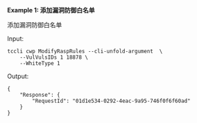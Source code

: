 **Example 1: 添加漏洞防御白名单**

添加漏洞防御白名单

Input: 

```
tccli cwp ModifyRaspRules --cli-unfold-argument  \
    --VulVulsIDs 1 18878 \
    --WhiteType 1
```

Output: 
```
{
    "Response": {
        "RequestId": "01d1e534-0292-4eac-9a95-746f0f6f60ad"
    }
}
```

